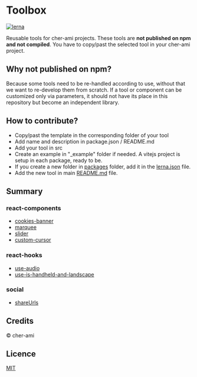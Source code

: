 # Toolbox

[![lerna](https://img.shields.io/badge/maintained%20with-lerna-cc00ff.svg)](https://lerna.js.org/)

Reusable tools for cher-ami projects.
These tools are **not published on npm and not compiled**. You have to copy/past the selected tool in your cher-ami project.

## Why not published on npm?

Because some tools need to be re-handled according to use, without that we want to re-develop them from scratch.
If a tool or component can be customized only via parameters, it should not have its place in this repository but become an independent library.

## How to contribute?

- Copy/past the template in the corresponding folder of your tool
- Add name and description in package.json / README.md
- Add your tool in src
- Create an example in "\_example" folder if needed. A vitejs project is setup in each package, ready to be.
- If you create a new folder in [packages](packages) folder, add it in the [lerna.json](lerna.json) file.
- Add the new tool in main [README.md](README.md) file.

## Summary

### react-components

- [cookies-banner](packages/react/cookies-banner)
- [marquee](packages/react/marquee)
- [slider](packages/react/slider)
- [custom-cursor](packages/react/custom-cursor)

### react-hooks

- [use-audio](packages/react-hooks/use-audio)
- [use-is-handheld-and-landscape](packages/react-hooks/use-is-handheld-and-landscape)

### social

- [shareUrls](packages/social/shareUrls)

## Credits

© cher-ami

## Licence

[MIT](LICENSE)
